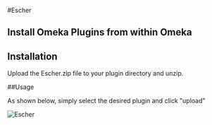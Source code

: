 
#Escher

## Install Omeka Plugins from within Omeka

## Installation

Upload the Escher.zip file to your plugin directory and unzip.

##Usage

As shown below, simply select the desired plugin and click "upload"

![Escher](https://www.acugis.com/blogs/wp-content/uploads/2016/05/Escher.gif)




